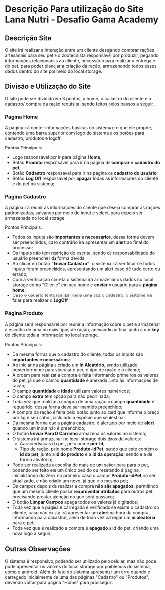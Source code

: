 # Descrição Para utilização do Site Lana Nutri - Desafio Gama Academy
 
## Descrição Site
 O site irá realizar a interação entre um cliente desejando comprar rações artesanais para seu pet e o zootecnista responsável por produzir, pegando informações relacionadas ao cliente, necessário para realizar a entrega e do pet, para poder planejar a criação da ração, armazenando todos esses dados dentro do site por meio do local storage.
 
## Divisão e Utilização do Site
 
   O site pode ser dividido em 3 pontos, a home, o cadastro do cliente e o cadastro/ compra da ração requisita, sendo feitos pelos passos a seguir.
 
### Pagina Home
   A página irá conter informações básicas do sistema e o que ele propõe, contendo uma barra superior com logo do sistema e os botões para cadastro, produtos e logoff.
 
   Pontos Principais:
   - Logo responsável por ir para página **Home**;
   - Botão **Produto** responsável para ir na página de **comprar** e **cadastro do pet**;
   - Botão **Cadastro** responsável para ir na página de **cadastro do usuário**;
   - Botão **Log Off** responsável por **apagar** todas as informações do cliente e do pet no sistema;
 
### Pagina Cadastro
   A página irá reunir as informações do cliente que deseja comprar as rações padronizadas, salvando por meio de input e select, para depois ser armazenada no local storage.
 
   Pontos Principais:
   - Todos os inputs são **importantes e necessários**, dessa forma devem ser preenchidos, caso contrário irá apresentar um **alert** ao final do processo;
   - Os inputs não tem restrição de escrita, sendo de responsabilidade do usuário preencher da forma devida;
   - Ao clicar no botão **"Enviar Cadastro"**, o sistema irá verificar se todos inputs foram preenchidos, apresentando um alert caso dê tudo certo ou errado;
   - Com a verificação correta o sistema irá armazenar os dados no local storage como "Cliente" em seu nome e **enviar** o usuário para a **página home**;
   - Caso o usuário tente realizar mais uma vez o cadastro, o sistema irá falar para realizar o **LogOff**
 
### Página Produto
   A página será responsável por reunir a informação sobre o pet e armazenar a escolha de uma ou mais tipos de ração, anexando ao final junto a um **key** do cliente toda a informação no local storage.
 
   Pontos Principais:
   - Da mesma forma que o cadastro do cliente, todos os inputs são **importantes e necessários**;
   - Ao iniciar na página e criado um **Id Aleatório**, sendo utilizado posteriormente para vincular o pet, o tipo de ração e o cliente;
   - A ordem para realizar a compra é feita informando primeiros os valores do pet, já que o campo **quantidade** é anexada junto às informações de ração;
   - O campo **quantidade** e **idade** utilizam valores numéricos;
   - O campo **extra** tem opção para não pedir nada;
   - Toda vez que realizar a compra de uma ração o campo **quantidade** é requerido, dessa forma deve ser mantido preenchido;
   - A compra da ração é feita pelo botão junto ao card que informa o preço por kg e seu sabor, incluindo a espécie que se destina;
   - Da mesma forma que a página cadastro, é alertado por meio de **alert** quando um input não é preenchido;
   - O botão **Enviar Para O Carrinho** armazena os valores no sistema;
   - O sistema irá armazenar no local storage dois tipos de valores:
     - Características do pet, pelo nome **pet-id**;
     - Tipo de ração, pelo nome **Produto-idPet**, sendo que este contém o **id do pet**, junto a **id do produto** e a **id da operação**, sendo ela de forma aleatória;
   - Pode ser realizada a escolha de mais de um sabor para para o pet, podendo ser feito em um único pedido ou resetando á pagina, inicializando do zero, no primeiro caso o campo **Produto-idPet** irá ser atualizado, e não criado um novo, já que é o mesmo pet;
   - Os campos depois de realizar a compra **não são apagados**, permitindo que um mesmo cliente possa **reaproveitar atributos** para outros pet, precisando prestar atenção no que será passado;
   - O botão **Limpar Campos** apaga todos os valores já digitados;
   - Toda vez que a página é carregada é verificado se existe o cadastro do cliente, caso não exista irá apresentar um **alert** na hora da compra, informando para cadastrar, além de toda vez carregar um **id aleatória** para o pet;
   - Toda vez que é realizado a compra é **apagado** a id do pet, criando uma nova logo a seguir;
 
## Outras Observações
   O sistema é responsivo, podendo ser utilizado pelo celular, mas não pode pode apresentar os valores do local storage por problemas do sistema, como o android. Além do fato do sistema apresentar um erro quando é carregado inicialmente de uma das páginas "Cadastro" ou "Produtos", devendo voltar para página "Home" para prosseguir.
  
